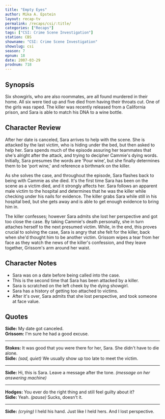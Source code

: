 ```yaml
---
title: "Empty Eyes"
author: Mika A. Epstein
layout: recap-tv
permalink: /recaps/csi/:title/
categories: ["Recaps"]
tags: ["CSI: Crime Scene Investigation"]
station: CBS
showname: "CSI: Crime Scene Investigation"
showslug: csi
season: 7
epnum: 18
date: 2007-03-29
prodnum: 718  
---
```


## Synopsis

Six showgirls, who are also roommates, are all found murdered in their home. All six were tied up and five died from having their throats cut. One of the girls was raped. The killer was recently released from a California prison, and Sara is able to match his DNA to a wine bottle.

## Character Review

After her date is canceled, Sara arrives to help with the scene. She is attacked by the last victim, who is hiding under the bed, but then asked to help her. Sara spends much of the episode assuring her teammates that she's alright after the attack, and trying to decipher Cammie's dying words. Initially, Sara presumes the words are 'Pour wine', but she finally determines them to be 'port wine,' and reference a birthmark on the killer.

As she solves the case, and throughout the episode, Sara flashes back to being with Cammie as she died. It's the first time Sara has been on the scene as a victim died, and it strongly affects her. Sara follows an apparent male victim to the hospital and determines that he was the killer while checking under his nails for evidence. The killer grabs Sara while still in his hospital bed, but she gets away and is able to get enough evidence to bring him in.

The killer confesses; however Sara admits she lost her perspective and got too close the case. By taking Cammie's death personally, she in turn attaches herself to the next presumed victim. While, in the end, this proves crucial to solving the case, Sara is angry that she felt for the killer, back when she'd thought him to be another victim. Grissom wipes a tear from her face as they watch the news of the killer's confession, and they leave together, Grissom's arm around her waist.

## Character Notes

* Sara was on a date before being called into the case.  
* This is the second time that Sara has been attacked by a killer.   
* Sara is scratched on the left cheek by the dying showgirl.  
* Sara has a history of getting too attached to victims.   
* After it's over, Sara admits that she lost perspective, and took someone at face value. 

## Quotes

**Sidle:** My date got canceled.  
**Grissom:** I'm sure he had a good excuse.  

- - -

**Stokes:** It was good that you were there for her, Sara. She didn't have to die alone.  
**Sidle:** _(sad, quiet)_ We usually show up too late to meet the victim.  

- - -

**Sidle:** Hi, this is Sara. Leave a message after the tone. _(message on her answering machine)_
  

- - -

**Hodges:** You ever do the right thing and still feel guilty about it?  
**Sidle:** Yeah. _(pause)_ Sucks, doesn't it.  

- - -

**Sidle:** _(crying)_ I held his hand. Just like I held hers. And I lost perspective.
